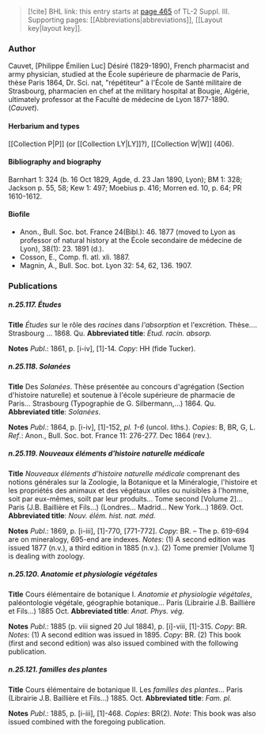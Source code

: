 > [!cite] BHL link: this entry starts at [page 465](https://www.biodiversitylibrary.org/item/103861#page/475/mode/1up) of TL-2 Suppl. III.
> Supporting pages: [[Abbreviations|abbreviations]], [[Layout key|layout key]].

### Author

Cauvet, \[Philippe Émilien Luc\] Désiré (1829-1890), French pharmacist and army physician, studied at the École supérieure de pharmacie de Paris, thèse Paris 1864, Dr. Sci. nat, "répétiteur" à l'École de Santé militaire de Strasbourg, pharmacien en chef at the military hospital at Bougie, Algérie, ultimately professor at the Faculté de médecine de Lyon 1877-1890. (*Cauvet*).

#### Herbarium and types

[[Collection P|P]] (or [[Collection LY|LY]]?), [[Collection W|W]] (406).

#### Bibliography and biography

Barnhart 1: 324 (b. 16 Oct 1829, Agde, d. 23 Jan 1890, Lyon); BM 1: 328; Jackson p. 55, 58; Kew 1: 497; Moebius p. 416; Morren ed. 10, p. 64; PR 1610-1612.

#### Biofile

- Anon., Bull. Soc. bot. France 24(Bibl.): 46. 1877 (moved to Lyon as professor of natural history at the École secondaire de médecine de Lyon), 38(1): 23. 1891 (d.).
- Cosson, E., Comp. fl. atl. xli. 1887.
- Magnin, A., Bull. Soc. bot. Lyon 32: 54, 62, 136. 1907.

### Publications

##### n.25.117. Études

**Title**
*Études* sur le rôle des *racines* dans *l'absorption* et l'excrétion. Thèse.... Strasbourg ... 1868. Qu.
**Abbreviated title**: *Étud. racin. absorp.*

**Notes**
*Publ*.: 1861, p. \[i-iv\], \[1\]-14. *Copy*: HH (fide Tucker).

##### n.25.118. Solanées

**Title**
Des *Solanées*. Thèse présentée au concours d'agrégation (Section d'histoire naturelle) et soutenue à l'école supérieure de pharmacie de Paris... Strasbourg (Typographie de G. Silbermann,...) 1864. Qu.
**Abbreviated title**: *Solanées*.

**Notes**
*Publ*.: 1864, p. \[i-iv\], \[1\]-152, *pl. 1-6* (uncol. liths.). *Copies*: B, BR, G, L.
*Ref*.: Anon., Bull. Soc. bot. France 11: 276-277. Dec 1864 (rev.).

##### n.25.119. Nouveaux éléments d'histoire naturelle médicale

**Title**
*Nouveaux éléments d'histoire naturelle médicale* comprenant des notions générales sur la Zoologie, la Botanique et la Minéralogie, l'histoire et les propriétés des animaux et des végétaux utiles ou nuisibles à l'homme, soit par eux-mêmes, soilt par leur produits... Tome second \[Volume 2\]... Paris (J.B. Baillière et Fils...) (Londres... Madrid... New York...) 1869. Oct.
**Abbreviated title**: *Nouv. élém. hist. nat. méd.*

**Notes**
*Publ*.: 1869, p. \[i-iii\], \[1\]-770, \[771-772\]. *Copy*: BR. – The p. 619-694 are on mineralogy, 695-end are indexes.
*Notes*: (1) A second edition was issued 1877 (n.v.), a third edition in 1885 (n.v.).
(2) Tome premier \[Volume 1\] is dealing with zoology.

##### n.25.120. Anatomie et physiologie végétales

**Title**
Cours élémentaire de botanique I. *Anatomie et physiologie végétales*, paléontologie végétale, géographie botanique... Paris (Librairie J.B. Baillière et Fils...) 1885 Oct.
**Abbreviated title**: *Anat. Phys. vég.*

**Notes**
*Publ*.: 1885 (p. viii signed 20 Jul 1884), p. \[i\]-viii, \[1\]-315. *Copy*: BR.
*Notes*: (1) A second edition was issued in 1895. *Copy*: BR.
(2) This book (first and second edition) was also issued combined with the following publication.

##### n.25.121. familles des plantes

**Title**
Cours élémentaire de botanique II. Les *familles des plantes*... Paris (Librairie J.B. Baillière et Fils...) 1885. Oct.
**Abbreviated title**: *Fam. pl.*

**Notes**
*Publ*.: 1885, p. \[i-iii\], \[1\]-468. *Copies*: BR(2).
*Note*: This book was also issued combined with the foregoing publication.

